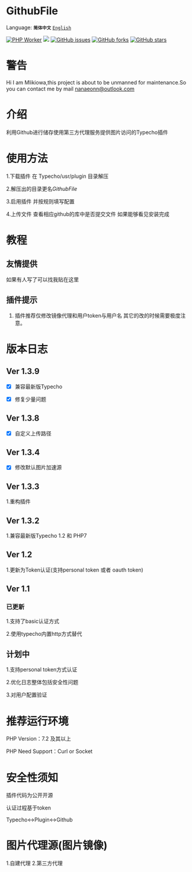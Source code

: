 # GithubFile

Language: 
**`简体中文`** 
[`English`](https://github.com/Mlikiowa/GithubFile/blob/main/ReadmeEn.md)

[![PHP Worker](https://github.com/MliKiowa/GithubFile/actions/workflows/php.yml/badge.svg?style=flat-square)](https://github.com/MliKiowa/GithubFile/actions/workflows/php.yml)
[![](https://img.shields.io/github/license/MliKiowa/GithubFile?style=flat-square)](https://github.com/MliKiowa/GithubFile/blob/master/LICENSE)
[![GitHub issues](https://img.shields.io/github/issues/MliKiowa/GithubFile?style=flat-square)](https://github.com/MliKiowa/GithubFile/issues)
[![GitHub forks](https://img.shields.io/github/forks/MliKiowa/GithubFile?style=flat-square)](https://github.com/MliKiowa/GithubFile/network)
[![GitHub stars](https://img.shields.io/github/stars/MliKiowa/GithubFile?style=flat-square)](https://github.com/MliKiowa/GithubFile/stargazers)
# 警告

Hi I am Mlikiowa,this project is about to be unmanned for maintenance.So you can contact me by mail <nanaeonn@outlook.com>
# 介绍
利用Github进行储存使用第三方代理服务提供图片访问的Typecho插件

# 使用方法
1.下载插件 在 Typecho/usr/plugin 目录解压

2.解压出的目录更名*GithubFile*

3.启用插件 并按规则填写配置

4.上传文件 查看相应github的库中是否提交文件 如果能够看见安装完成
# 教程
## 友情提供
如果有人写了可以找我贴在这里
## 插件提示
1. 插件推荐仅修改镜像代理和用户token与用户名 其它的改的时候需要极度注意。
# 版本日志
## Ver 1.3.9
- [x] 兼容最新版Typecho

- [x] 修复少量问题
## Ver 1.3.8
- [x] 自定义上传路径
## Ver 1.3.4
- [x] 修改默认图片加速源
## Ver 1.3.3
1.重构插件
## Ver 1.3.2
1.兼容最新版Typecho 1.2 和 PHP7
## Ver 1.2

1.更新为Token认证(支持personal token 或者 oauth token)
## Ver 1.1
### 已更新
1.支持了basic认证方式

2.使用typecho内置http方式替代

## 计划中
1.支持personal token方式认证

2.优化日志整体包括安全性问题

3.对用户配置验证

# 推荐运行环境
PHP Version：7.2 及其以上

PHP Need Support：Curl or Socket

# 安全性须知
插件代码为公开开源

认证过程基于token

Typecho<->Plugin<->Github

# 图片代理源(图片镜像)
1.自建代理
2.第三方代理
